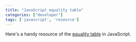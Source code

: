 ```yaml
---
title: "JavaScript equality table"
categories: ["developer"]
tags: ['javascript', 'resource']
---
```


Here's a handy resource of the [equality table](https://dorey.github.io/JavaScript-Equality-Table/) in JavaScript.
